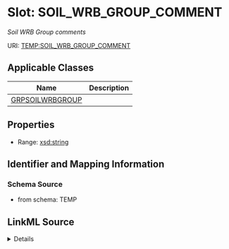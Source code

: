 # Slot: SOIL_WRB_GROUP_COMMENT
_Soil WRB Group comments_


URI: [TEMP:SOIL_WRB_GROUP_COMMENT](https://example.org/TEMP/SOIL_WRB_GROUP_COMMENT)



<!-- no inheritance hierarchy -->




## Applicable Classes

| Name | Description |
| --- | --- |
[GRPSOILWRBGROUP](GRPSOILWRBGROUP.md) | 






## Properties

* Range: [xsd:string](xsd:string)







## Identifier and Mapping Information







### Schema Source


* from schema: TEMP




## LinkML Source

<details>
```yaml
name: SOIL_WRB_GROUP_COMMENT
description: Soil WRB Group comments
from_schema: TEMP
rank: 1000
alias: SOIL_WRB_GROUP_COMMENT
domain_of:
- GRP_SOIL_WRB_GROUP
range: string

```
</details>